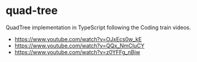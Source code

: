 # quad-tree
QuadTree implementation in TypeScript following the Coding train videos.
* https://www.youtube.com/watch?v=OJxEcs0w_kE
* https://www.youtube.com/watch?v=QQx_NmCIuCY
* https://www.youtube.com/watch?v=z0YFFg_nBjw

